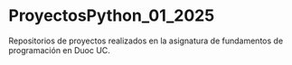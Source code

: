 # ProyectosPython_01_2025
Repositorios de proyectos realizados en la asignatura de fundamentos de programación en Duoc UC.
